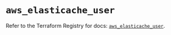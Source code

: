 # `aws_elasticache_user`

Refer to the Terraform Registry for docs: [`aws_elasticache_user`](https://registry.terraform.io/providers/hashicorp/aws/6.0.0/docs/resources/elasticache_user).
